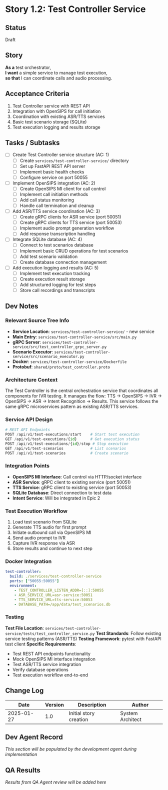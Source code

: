 # Story 1.2: Test Controller Service

## Status
Draft

## Story
**As a** test orchestrator,  
**I want** a simple service to manage test execution,  
**so that** I can coordinate calls and audio processing.

## Acceptance Criteria
1. Test Controller service with REST API
2. Integration with OpenSIPS for call initiation
3. Coordination with existing ASR/TTS services
4. Basic test scenario storage (SQLite)
5. Test execution logging and results storage

## Tasks / Subtasks
- [ ] Create Test Controller service structure (AC: 1)
  - [ ] Create `services/test-controller-service/` directory
  - [ ] Set up FastAPI REST API server
  - [ ] Implement basic health checks
  - [ ] Configure service on port 50055
- [ ] Implement OpenSIPS integration (AC: 2)
  - [ ] Create OpenSIPS MI client for call control
  - [ ] Implement call initiation methods
  - [ ] Add call status monitoring
  - [ ] Handle call termination and cleanup
- [ ] Add ASR/TTS service coordination (AC: 3)
  - [ ] Create gRPC clients for ASR service (port 50051)
  - [ ] Create gRPC clients for TTS service (port 50053) 
  - [ ] Implement audio prompt generation workflow
  - [ ] Add response transcription handling
- [ ] Integrate SQLite database (AC: 4)
  - [ ] Connect to test scenarios database
  - [ ] Implement basic CRUD operations for test scenarios
  - [ ] Add test scenario validation
  - [ ] Create database connection management
- [ ] Add execution logging and results (AC: 5)
  - [ ] Implement test execution tracking
  - [ ] Create execution result storage
  - [ ] Add structured logging for test steps
  - [ ] Store call recordings and transcripts

## Dev Notes

### Relevant Source Tree Info
- **Service Location**: `services/test-controller-service/` - new service
- **Main Entry**: `services/test-controller-service/src/main.py`
- **gRPC Server**: `services/test-controller-service/src/test_controller_grpc_server.py`
- **Scenario Executor**: `services/test-controller-service/src/scenario_executor.py`
- **Docker**: `services/test-controller-service/Dockerfile`
- **Protobuf**: `shared/proto/test_controller.proto`

### Architecture Context
The Test Controller is the central orchestration service that coordinates all components for IVR testing. It manages the flow: TTS → OpenSIPS → IVR → OpenSIPS → ASR → Intent Recognition → Results. This service follows the same gRPC microservices pattern as existing ASR/TTS services.

### Service API Design
```python
# REST API Endpoints
POST /api/v1/test-executions/start    # Start test execution
GET /api/v1/test-executions/{id}      # Get execution status  
POST /api/v1/test-executions/{id}/stop # Stop execution
GET /api/v1/test-scenarios            # List scenarios
POST /api/v1/test-scenarios           # Create scenario
```

### Integration Points
- **OpenSIPS MI Interface**: Call control via HTTP/socket interface
- **ASR Service**: gRPC client to existing service (port 50051)
- **TTS Service**: gRPC client to existing service (port 50053)
- **SQLite Database**: Direct connection to test data
- **Intent Service**: Will be integrated in Epic 2

### Test Execution Workflow
1. Load test scenario from SQLite
2. Generate TTS audio for first prompt
3. Initiate outbound call via OpenSIPS MI
4. Send audio prompt to IVR
5. Capture IVR response via ASR
6. Store results and continue to next step

### Docker Integration
```yaml
test-controller:
  build: ./services/test-controller-service
  ports: ["50055:50055"]
  environment:
    - TEST_CONTROLLER_LISTEN_ADDR=[::]:50055
    - ASR_SERVICE_URL=asr-service:50051
    - TTS_SERVICE_URL=tts-service:50053
    - DATABASE_PATH=/app/data/test_scenarios.db
```

### Testing
**Test File Location**: `services/test-controller-service/tests/test_controller_service.py`
**Test Standards**: Follow existing service testing patterns (ASR/TTS)
**Testing Framework**: pytest with FastAPI test client
**Specific Requirements**:
- Test REST API endpoints functionality
- Mock OpenSIPS MI interface integration
- Test ASR/TTS service integration
- Verify database operations
- Test execution workflow end-to-end

## Change Log
| Date | Version | Description | Author |
|------|---------|-------------|---------|
| 2025-01-27 | 1.0 | Initial story creation | System Architect |

## Dev Agent Record
*This section will be populated by the development agent during implementation*

## QA Results
*Results from QA Agent review will be added here*